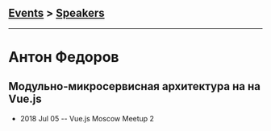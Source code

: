 ## [Events](../README.md) > [Speakers](../speakers.md)
---

# Антон Федоров

## Модульно-микросервисная архитектура на на Vue.js
- 2018 Jul 05 -- Vue.js Moscow Meetup 2    
